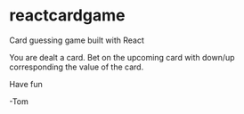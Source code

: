# reactcardgame
Card guessing game built with React

You are dealt a card.
Bet on the upcoming card with down/up corresponding the value of the card.

Have fun

-Tom
